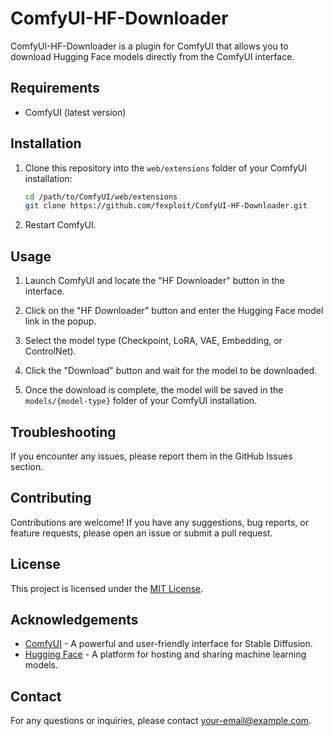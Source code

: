 # ComfyUI-HF-Downloader

ComfyUI-HF-Downloader is a plugin for ComfyUI that allows you to download Hugging Face models directly from the ComfyUI interface.

## Requirements

- ComfyUI (latest version)

## Installation

1. Clone this repository into the `web/extensions` folder of your ComfyUI installation:

   ```bash
   cd /path/to/ComfyUI/web/extensions
   git clone https://github.com/fexploit/ComfyUI-HF-Downloader.git
   ```

2. Restart ComfyUI.

## Usage

1. Launch ComfyUI and locate the "HF Downloader" button in the interface.

2. Click on the "HF Downloader" button and enter the Hugging Face model link in the popup.

3. Select the model type (Checkpoint, LoRA, VAE, Embedding, or ControlNet).

4. Click the "Download" button and wait for the model to be downloaded.

5. Once the download is complete, the model will be saved in the `models/{model-type}` folder of your ComfyUI installation.

## Troubleshooting

If you encounter any issues, please report them in the GitHub Issues section.

## Contributing

Contributions are welcome! If you have any suggestions, bug reports, or feature requests, please open an issue or submit a pull request.

## License

This project is licensed under the [MIT License](LICENSE).

## Acknowledgements

- [ComfyUI](https://github.com/comfyanonymous/ComfyUI) - A powerful and user-friendly interface for Stable Diffusion.
- [Hugging Face](https://huggingface.co/) - A platform for hosting and sharing machine learning models.

## Contact

For any questions or inquiries, please contact [your-email@example.com](mailto:your-email@example.com).
